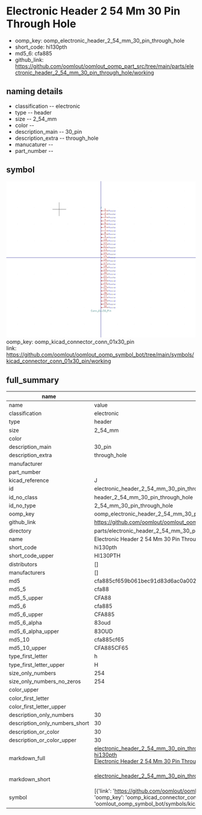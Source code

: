 # Electronic Header 2 54 Mm 30 Pin Through Hole

  
* oomp_key: oomp_electronic_header_2_54_mm_30_pin_through_hole 
* short_code: hi130pth
* md5_6: cfa885  
* github_link: https://github.com/oomlout/oomlout_oomp_part_src/tree/main/parts/electronic_header_2_54_mm_30_pin_through_hole/working  
## naming details
* classification -- electronic
* type -- header
* size -- 2_54_mm
* color -- 
* description_main -- 30_pin
* description_extra -- through_hole
* manucaturer -- 
* part_number -- 



## symbol

![](symbol/0/working/working_600.png)  
oomp_key: oomp_kicad_connector_conn_01x30_pin  
link: https://github.com/oomlout/oomlout_oomp_symbol_bot/tree/main/symbols/kicad_connector_conn_01x30_pin/working  


## full_summary
| name | value | 
| --- | --- | 
| name | value | 
| classification | electronic | 
| type | header | 
| size | 2_54_mm | 
| color |  | 
| description_main | 30_pin | 
| description_extra | through_hole | 
| manufacturer |  | 
| part_number |  | 
| kicad_reference | J | 
| id | electronic_header_2_54_mm_30_pin_through_hole | 
| id_no_class | header_2_54_mm_30_pin_through_hole | 
| id_no_type | 2_54_mm_30_pin_through_hole | 
| oomp_key | oomp_electronic_header_2_54_mm_30_pin_through_hole | 
| github_link | https://github.com/oomlout/oomlout_oomp_part_src/tree/main/parts/electronic_header_2_54_mm_30_pin_through_hole/working | 
| directory | parts/electronic_header_2_54_mm_30_pin_through_hole | 
| name | Electronic Header 2 54 Mm 30 Pin Through Hole | 
| short_code | hi130pth | 
| short_code_upper | HI130PTH | 
| distributors | [] | 
| manufacturers | [] | 
| md5 | cfa885cf659b061bec91d83d6ac0a002 | 
| md5_5 | cfa88 | 
| md5_5_upper | CFA88 | 
| md5_6 | cfa885 | 
| md5_6_upper | CFA885 | 
| md5_6_alpha | 83oud | 
| md5_6_alpha_upper | 83OUD | 
| md5_10 | cfa885cf65 | 
| md5_10_upper | CFA885CF65 | 
| type_first_letter | h | 
| type_first_letter_upper | H | 
| size_only_numbers | 254 | 
| size_only_numbers_no_zeros | 254 | 
| color_upper |  | 
| color_first_letter |  | 
| color_first_letter_upper |  | 
| description_only_numbers | 30 | 
| description_only_numbers_short | 30 | 
| description_or_color | 30 | 
| description_or_color_upper | 30 | 
| markdown_full | [electronic_header_2_54_mm_30_pin_through_hole](https://github.com/oomlout/oomlout_oomp_part_src/tree/main/parts/electronic_header_2_54_mm_30_pin_through_hole/working)<br>[hi130pth](https://github.com/oomlout/oomlout_oomp_part_src/tree/main/parts/electronic_header_2_54_mm_30_pin_through_hole/working)<br>[Electronic Header 2 54 Mm 30 Pin Through Hole](https://github.com/oomlout/oomlout_oomp_part_src/tree/main/parts/electronic_header_2_54_mm_30_pin_through_hole/working)<br><br> | 
| markdown_short | [electronic_header_2_54_mm_30_pin_through_hole](https://github.com/oomlout/oomlout_oomp_part_src/tree/main/parts/electronic_header_2_54_mm_30_pin_through_hole/working)<br><br> | 
| symbol | [{'link': 'https://github.com/oomlout/oomlout_oomp_symbol_bot/tree/main/symbols/kicad_connector_conn_01x30_pin', 'oomp_key': 'oomp_kicad_connector_conn_01x30_pin', 'directory': 'oomlout_oomp_symbol_bot/symbols/kicad_connector_conn_01x30_pin//working/working.kicad_sym'}] | 
